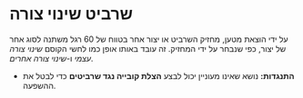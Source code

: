 # שרביט שינוי צורה

על ידי הוצאת מטען, מחזיק השרביט או יצור אחר בטווח של 60 רגל משתנה לסוג אחר של יצור, כפי שנבחר על ידי המחזיק. זה עובד באותו אופן כמו לחשי הקוסם *שינוי צורה עצמי* ו-*שינוי צורה אחרים*.

- **התנגדות:** נושא שאינו מעוניין יכול לבצע **הצלת קובייה נגד שרביטים** כדי לבטל את ההשפעה.